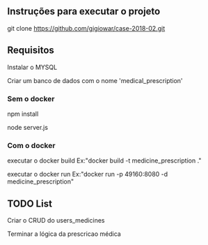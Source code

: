 ## Instruções para executar o projeto

git clone https://github.com/gigiowar/case-2018-02.git

## Requisitos
Instalar o MYSQL

Criar um banco de dados com o nome 'medical_prescription'

### Sem o docker
npm install

node server.js

### Com o docker

executar o docker build Ex:"docker build -t medicine_prescription ."

executar o docker run Ex:"docker run -p 49160:8080 -d medicine_prescription"

## TODO List
Criar o CRUD do users_medicines

Terminar a lógica da prescricao médica
